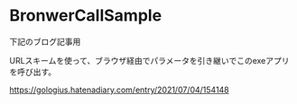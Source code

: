 # BronwerCallSample

下記のブログ記事用

URLスキームを使って、ブラウザ経由でパラメータを引き継いでこのexeアプリを呼び出す。

https://gologius.hatenadiary.com/entry/2021/07/04/154148
